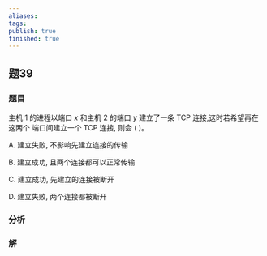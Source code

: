 ```yaml
---
aliases: 
tags: 
publish: true
finished: true
---
```

## 题39
### 题目
主机 1 的进程以端口 $x$ 和主机 2 的端口 $y$ 建立了一条 TCP 连接,这时若希望再在这两个 端口间建立一个 TCP 连接, 则会 ( )。

A. 建立失败, 不影响先建立连接的传输

B. 建立成功, 且两个连接都可以正常传输

C. 建立成功, 先建立的连接被断开

D. 建立失败, 两个连接都被断开
### 分析

### 解
